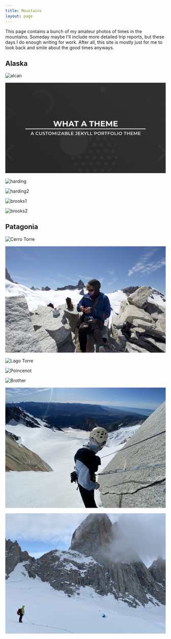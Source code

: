 ```yaml
---
title: Mountains
layout: page
---
```


This page contains a bunch of my amateur photos of times in the mountains. 
Someday maybe I'll include more detailed trip reports, but these days I do
enough writing for work. After all, this site is mostly just for me to look back and smile about the good times anyways.

## Alaska

![alcan](./assets/images/alcan.JPG)

![seward](./assets/images/meta.jpg)

![harding](./assets/images/harding.JPG)

![harding2](./assets/images/girdwood.JPG)

![brooks1](./assets/images/brooks.JPG)

![brooks2](./assets/images/brooks2.JPG)

## Patagonia

![Cerro Torre](./assets/images/torre.png)

![Paso Superior](./assets/images/pasosuperior.jpg)

![Lago Torre](./assets/images/lago.JPG)

![Poincenot](./assets/images/poincenot.JPG)

![Brother](./assets/images/brudda.jpg)

![Rappel](./assets/images/rap.jpg)

![Fitz Roy](./assets/images/fitz.jpg)



